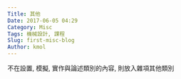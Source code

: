 ```yaml
---
Title: 其他
Date: 2017-06-05 04:29
Category: Misc
Tags: 機械設計, 課程
Slug: first-misc-blog
Author: kmol
---
```


不在設置, 模擬, 實作與論述類別的內容, 則放入雜項其他類別

<!-- PELICAN_END_SUMMARY -->
